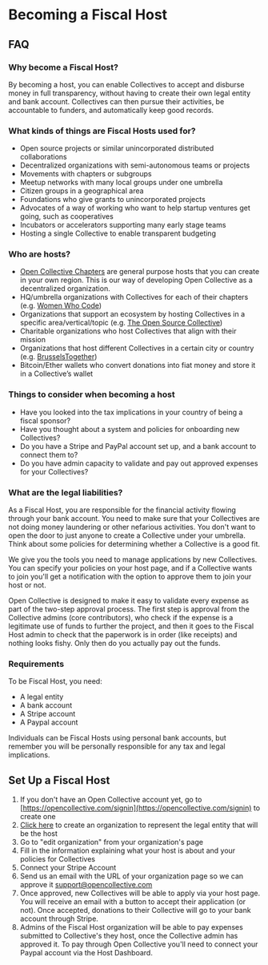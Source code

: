 # Becoming a Fiscal Host

## FAQ

### Why become a Fiscal Host?

By becoming a host, you can enable Collectives to accept and disburse money in full transparency, without having to create their own legal entity and bank account. Collectives can then pursue their activities, be accountable to funders, and automatically keep good records.

### What kinds of things are Fiscal Hosts used for?

* Open source projects or similar unincorporated distributed collaborations
* Decentralized organizations with semi-autonomous teams or projects
* Movements with chapters or subgroups
* Meetup networks with many local groups under one umbrella
* Citizen groups in a geographical area
* Foundations who give grants to unincorporated projects
* Advocates of a way of working who want to help startup ventures get going, such as cooperatives
* Incubators or accelerators supporting many early stage teams
* Hosting a single Collective to enable transparent budgeting

### Who are hosts?

* [Open Collective Chapters](https://opencollective.com/chapters) are general purpose hosts that you can create in your own region. This is our way of developing Open Collective as a decentralized organization.
* HQ/umbrella organizations with Collectives for each of their chapters \(e.g. [Women Who Code](https://opencollective.com/wwcode)\)
* Organizations that support an ecosystem by hosting Collectives in a specific area/vertical/topic \(e.g. [The Open Source Collective](https://opencollective.com/opensource)\)
* Charitable organizations who host Collectives that align with their mission
* Organizations that host different Collectives in a certain city or country \(e.g. [BrusselsTogether](https://opencollective.com/brusselstogether)\)
* Bitcoin/Ether wallets who convert donations into fiat money and store it in a Collective’s wallet

### Things to consider when becoming a host

* Have you looked into the tax implications in your country of being a fiscal sponsor?
* Have you thought about a system and policies for onboarding new Collectives?
* Do you have a Stripe and PayPal account set up, and a bank account to connect them to?
* Do you have admin capacity to validate and pay out approved expenses for your Collectives?

### What are the legal liabilities?

As a Fiscal Host, you are responsible for the financial activity flowing through your bank account. You need to make sure that your Collectives are not doing money laundering or other nefarious activities. You don't want to open the door to just anyone to create a Collective under your umbrella. Think about some policies for determining whether a Collective is a good fit.

We give you the tools you need to manage applications by new Collectives. You can specify your policies on your host page, and if a Collective wants to join you'll get a notification with the option to approve them to join your host or not.

Open Collective is designed to make it easy to validate every expense as part of the two-step approval process. The first step is approval from the Collective admins \(core contributors\), who check if the expense is a legitimate use of funds to further the project, and then it goes to the Fiscal Host admin to check that the paperwork is in order \(like receipts\) and nothing looks fishy. Only then do you actually pay out the funds.

### Requirements

To be Fiscal Host, you need:

* A legal entity
* A bank account
* A Stripe account
* A Paypal account

 Individuals can be Fiscal Hosts using personal bank accounts, but remember you will be personally responsible for any tax and legal implications. 

## Set Up a Fiscal Host

1. If you don't have an Open Collective account yet, go to [https://opencollective.com/signin](https://opencollective.com/signin) to create one
2. [Click here](https://opencollective.com/organizations/new) to create an organization to represent the legal entity that will be the host
3. Go to "edit organization" from your organization's page
4. Fill in the information explaining what your host is about and your policies for Collectives
5. Connect your Stripe Account 
6. Send us an email with the URL of your organization page so we can approve it support@opencollective.com
7. Once approved, new Collectives will be able to apply via your host page. You will receive an email with a button to accept their application \(or not\). Once accepted, donations to their Collective will go to your bank account through Stripe.
8. Admins of the Fiscal Host organization will be able to pay expenses submitted to Collective's they host, once the Collective admin has approved it. To pay through Open Collective you'll need to connect your Paypal account via the Host Dashboard.

